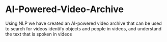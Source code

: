 # AI-Powered-Video-Archive
Using  NLP  we have created an AI-powered video archive that can be used to search for videos identify objects and people in videos, and understand the text that is spoken in videos
